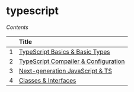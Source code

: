# typescript

_Contents_

|     | Title                                                            |
| :-- | :--------------------------------------------------------------- |
| 1   | [ TypeScript Basics & Basic Types ](01-ts-basics/README.md)      |
| 2   | [ TypeScript Compailer & Configuration ](02-ts-config/README.md) |
| 3   | [ Next-generation JavaScript & TS ](03-ts-nextGen/README.md)     |
| 4   | [ Classes & Interfaces ](04-ts-classes_interfaces/README.md)     |
